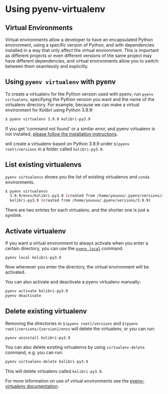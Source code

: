 # Using pyenv-virtualenv

## Virtual Environments

Virtual environments allow a developer to have an encapsulated Python environment, using a specific version of Python, and with dependencies installed in a way that only affect the virtual environment. This is important as different projects or even different versions of the same project may have different dependencies, and virtual environments allow you to switch between them seamlessly and explicitly.

## Using `pyenv virtualenv` with pyenv

To create a virtualenv for the Python version used with pyenv, run `pyenv virtualenv`, specifying the Python version you want and the name of the virtualenv directory. For example, because we can make a virtual environment for Kolibri using Python 3.9.9:

```sh
$ pyenv virtualenv 3.9.9 kolibri-py3.9
```

If you get 'command not found' or a similar error, and pyenv virtualenv is not installed, [please follow the installation instructions](https://github.com/pyenv/pyenv-virtualenv#installation).

will create a virtualenv based on Python 3.9.9 under `$(pyenv root)/versions` in a
folder called `kolibri-py3.9`.

## List existing virtualenvs

`pyenv virtualenvs` shows you the list of existing virtualenvs and `conda` environments.

```sh
$ pyenv virtualenvs
  3.9.9/envs/kolibri-py3.9 (created from /home/youuuu/.pyenv/versions/3.9.9)
  kolibri-py3.9 (created from /home/youuuu/.pyenv/versions/3.9.9)
```

There are two entries for each virtualenv, and the shorter one is just a symlink.


## Activate virtualenv

If you want a virtual environment to always activate when you enter a certain directory, you can use the [`pyenv local`](https://github.com/pyenv/pyenv/blob/master/COMMANDS.md#pyenv-local) command.

```
pyenv local kolibri-py3.9
```

Now whenever you enter the directory, the virtual environment will be activated.

You can also activate and deactivate a pyenv virtualenv manually:

```sh
pyenv activate kolibri-py3.9
pyenv deactivate
```

## Delete existing virtualenv

Removing the directories in `$(pyenv root)/versions` and `$(pyenv root)/versions/{version}/envs` will delete the virtualenv, or you can run:

```sh
pyenv uninstall kolibri-py3.9
```

You can also delete existing virtualenvs by using `virtualenv-delete` command, e.g. you can run:
```sh
pyenv virtualenv-delete kolibri-py3.9
```
This will delete virtualenv called `kolibri-py3.9`.

For more information on use of virtual environments see the [pyenv-virtualenv documentation](https://github.com/pyenv/pyenv-virtualenv/blob/master/README.md#usage).
